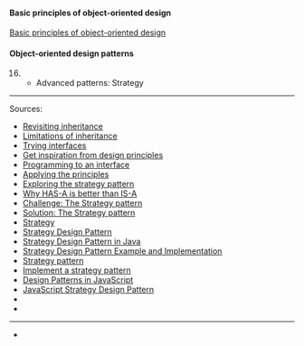 #### Basic principles of object-oriented design
[Basic principles of object-oriented design](https://university.epam.com/myLearning/path?rootId=13419331&moduleId=13419403)

#### Object-oriented design patterns
16.
    - Advanced patterns: Strategy
___

Sources:
- [Revisiting inheritance](https://www.linkedin.com/learning/programming-foundations-design-patterns-2/revisiting-inheritance?u=2113185)
- [Limitations of inheritance](https://www.linkedin.com/learning/programming-foundations-design-patterns-2/limitations-of-inheritance?resume=false&u=2113185)
- [Trying interfaces](https://www.linkedin.com/learning/programming-foundations-design-patterns-2/trying-interfaces?resume=false&u=2113185)
- [Get inspiration from design principles](https://www.linkedin.com/learning/programming-foundations-design-patterns-2/get-inspiration-from-design-principles?resume=false&u=2113185)
- [Programming to an interface](https://www.linkedin.com/learning/programming-foundations-design-patterns-2/programming-to-an-interface?u=2113185)
- [Applying the principles](https://www.linkedin.com/learning/programming-foundations-design-patterns-2/applying-the-principles?resume=false&u=2113185)
- [Exploring the strategy pattern](https://www.linkedin.com/learning/programming-foundations-design-patterns-2/exploring-the-strategy-pattern?resume=false&u=2113185)
- [Why HAS-A is better than IS-A](https://www.linkedin.com/learning/programming-foundations-design-patterns-2/why-has-a-is-better-than-is-a?resume=false&u=2113185)
- [Challenge: The Strategy pattern](https://www.linkedin.com/learning/programming-foundations-design-patterns-2/challenge-the-strategy-pattern?resume=false&u=2113185)
- [Solution: The Strategy pattern](https://www.linkedin.com/learning/programming-foundations-design-patterns-2/solution-the-strategy-pattern?resume=false&u=2113185)
- [Strategy](https://refactoring.guru/design-patterns/strategy)
- [Strategy Design Pattern](https://www.geeksforgeeks.org/strategy-pattern-set-1/)
- [Strategy Design Pattern in Java](https://www.baeldung.com/java-strategy-pattern)
- [Strategy Design Pattern Example and Implementation](https://www.geeksforgeeks.org/strategy-pattern-set-2/)
- [Strategy pattern](https://www.linkedin.com/learning/typescript-design-patterns/strategy-pattern?u=2113185)
- [Implement a strategy pattern](https://www.linkedin.com/learning/typescript-design-patterns/implement-a-straegy-pattern?resume=false&u=2113185)
- [Design Patterns in JavaScript](https://www.chucksacademy.com/en/topic/javascript-design-patterns/strategy-pattern)
- [JavaScript Strategy Design Pattern](https://www.dofactory.com/javascript/design-patterns/strategy)
- []()
- []()
___
- []()
